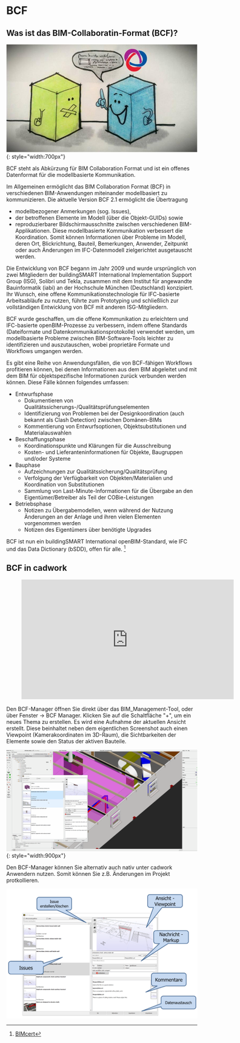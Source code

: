 # BCF

## Was ist das BIM-Collaboratin-Format (BCF)? 

![localized image](../img/bcf.jpeg "https://b2b.partcommunity.com/community/pin/35477/bcf-bim-collaboration-format-explained"){: style="width:700px"}

BCF steht als Abkürzung für BIM Collaboration Format und ist ein offenes Datenformat für die modellbasierte Kommunikation. 

Im Allgemeinen ermöglicht das BIM Collaboration Format (BCF) in verschiedenen BIM-Anwendungen miteinander modellbasiert zu kommunizieren.
Die aktuelle Version BCF 2.1 ermöglicht die Übertragung
* modellbezogener Anmerkungen (sog. Issues),
* der betroffenen Elemente im Modell (über die Objekt-GUIDs) sowie 
* reproduzierbarer Bildschirmausschnitte
zwischen verschiedenen BIM-Applikationen. 
Diese modellbasierte Kommunikation verbessert die Koordination. Somit können Informationen über Probleme im Modell, deren Ort, Blickrichtung, Bauteil, Bemerkungen, Anwender, Zeitpunkt oder auch Änderungen im IFC-Datenmodell zielgerichtet ausgetauscht werden. 

Die Entwicklung von BCF begann im Jahr 2009 und wurde ursprünglich von zwei Mitgliedern der buildingSMART International Implementation Support Group (ISG), Solibri und Tekla, zusammen mit dem Institut für angewandte Bauinformatik (iabi) an der Hochschule München (Deutschland) konzipiert. Ihr Wunsch, eine offene Kommunikationstechnologie für IFC-basierte Arbeitsabläufe zu nutzen, führte zum Prototyping und schließlich zur vollständigen Entwicklung von BCF mit anderen ISG-Mitgliedern.

BCF wurde geschaffen, um die offene Kommunikation zu erleichtern und IFC-basierte openBIM-Prozesse zu verbessern, indem offene Standards (Dateiformate und Datenkommunikationsprotokolle) verwendet werden, um modellbasierte Probleme zwischen BIM-Software-Tools leichter zu identifizieren und auszutauschen, wobei proprietäre Formate und Workflows umgangen werden.

Es gibt eine Reihe von Anwendungsfällen, die von BCF-fähigen Workflows profitieren können, bei denen Informationen aus dem BIM abgeleitet und mit dem BIM für objektspezifische Informationen zurück verbunden werden können. Diese Fälle können folgendes umfassen:

* Entwurfsphase
    * Dokumentieren von Qualitätssicherungs-/Qualitätsprüfungselementen
    * Identifizierung von Problemen bei der Designkoordination (auch bekannt als Clash Detection) zwischen Domänen-BIMs
    * Kommentierung von Entwurfsoptionen, Objektsubstitutionen und Materialauswahlen
* Beschaffungsphase
    * Koordinationspunkte und Klärungen für die Ausschreibung
    * Kosten- und Lieferanteninformationen für Objekte, Baugruppen und/oder Systeme
* Bauphase
    * Aufzeichnungen zur Qualitätssicherung/Qualitätsprüfung
    * Verfolgung der Verfügbarkeit von Objekten/Materialien und Koordination von Substitutionen
    * Sammlung von Last-Minute-Informationen für die Übergabe an den Eigentümer/Betreiber als Teil der COBie-Leistungen
* Betriebsphase
    * Notizen zu Übergabemodellen, wenn während der Nutzung Änderungen an der Anlage und ihren vielen Elementen vorgenommen werden
    * Notizen des Eigentümers über benötigte Upgrades


BCF ist nun ein buildingSMART International openBIM-Standard, wie IFC und das Data Dictionary (bSDD), offen für alle. [^5]

## BCF in cadwork 

<figure class="video_container">
  <iframe width="560" height="315" src="https://www.youtube.com/embed/3uY7HpMijuA" title="YouTube video player" frameborder="0" allow="accelerometer; autoplay; clipboard-write; encrypted-media; gyroscope; picture-in-picture" allowfullscreen></iframe>
</figure>


Den BCF-Manager öffnen Sie direkt über das BIM_Management-Tool, oder über Fenster -> BCF Manager. Klicken Sie auf die Schaltfläche "+", um ein neues Thema zu erstellen.
Es wird eine Aufnahme der aktuellen Ansicht erstellt. Diese beinhaltet neben dem eigentlichen Screenshot auch einen Viewpoint (Kamerakoordinaten im 3D-Raum), die Sichtbarkeiten der Elemente sowie den Status der aktiven
Bauteile.

![localized gif](../img/issue.gif){: style="width:900px"}

Den BCF-Manager können Sie alternativ auch nativ unter cadwork Anwendern nutzen. Somit können Sie z.B. Änderungen im Projekt protkollieren. 


[^5]: [BIMcert](https://technical.buildingsmart.org/standards/bcf/)

![localized image](../img/bcf_manager.png)

